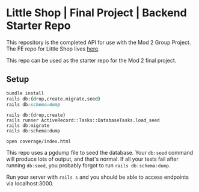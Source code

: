 # Little Shop | Final Project | Backend Starter Repo

This repository is the completed API for use with the Mod 2 Group Project. The FE repo for Little Shop lives [here](https://github.com/turingschool-examples/little-shop-fe-vite).

This repo can be used as the starter repo for the Mod 2 final project.

## Setup

```ruby
bundle install
rails db:{drop,create,migrate,seed}
rails db:schema:dump
```

```
rails db:{drop,create}
rails runner ActiveRecord::Tasks::DatabaseTasks.load_seed
rails db:migrate
rails db:schema:dump
```
`open coverage/index.html`

This repo uses a pgdump file to seed the database. Your `db:seed` command will produce lots of output, and that's normal. 
If all your tests fail after running `db:seed`, you probably forgot to run `rails db:schema:dump`. 

Run your server with `rails s` and you should be able to access endpoints via localhost:3000.
